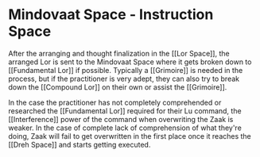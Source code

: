 # Mindovaat Space - Instruction Space
After the arranging and thought finalization in the [[Lor Space]], the arranged Lor is sent to the Mindovaat Space where it gets broken down to [[Fundamental Lor]] if possible. Typically a [[Grimoire]] is needed in the process, but if the practitioner is very adept, they can also try to break down the [[Compound Lor]] on their own or assist the [[Grimoire]]. 

In the case the practitioner has not completely comprehended or researched the [[Fundamental Lor]] required for their Lu command, the [[Interference]] power of the command when overwriting the Zaak is weaker. In the case of complete lack of comprehension of what they're doing, Zaak will fail to get overwritten in the first place once it reaches the [[Dreh Space]] and starts getting executed.